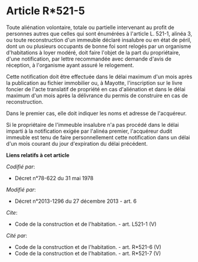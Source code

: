 # Article R*521-5

Toute aliénation volontaire, totale ou partielle intervenant au profit de personnes autres que celles qui sont énumérées à
l'article L. 521-1, alinéa 3, ou toute reconstruction d'un immeuble déclaré insalubre ou en état de péril, dont un ou
plusieurs occupants de bonne foi sont relogés par un organisme d'habitations à loyer modéré, doit faire l'objet de la part du
propriétaire, d'une notification, par lettre recommandée avec demande d'avis de réception, à l'organisme ayant assuré le
relogement. 

Cette notification doit être effectuée dans le délai maximum d'un mois après la publication au fichier immobilier ou, à
Mayotte, l'inscription sur le livre foncier de l'acte translatif de propriété en cas d'aliénation et dans le délai maximum
d'un mois après la délivrance du permis de construire en cas de reconstruction. 

Dans le premier cas, elle doit indiquer les noms et adresse de l'acquéreur. 

Si le propriétaire de l'immeuble insalubre n'a pas procédé dans le délai imparti à la notification exigée par l'alinéa
premier, l'acquéreur dudit immeuble est tenu de faire personnellement cette notification dans un délai d'un mois courant du
jour d'expiration du délai précédent.

**Liens relatifs à cet article**

_Codifié par_:

  - Décret n°78-622 du 31 mai 1978

_Modifié par_:

  - Décret n°2013-1296 du 27 décembre 2013 - art. 6

_Cite_:

  - Code de la construction et de l'habitation. - art. L521-1 (V)

_Cité par_:

  - Code de la construction et de l'habitation. - art. R*521-6 (V)
  - Code de la construction et de l'habitation. - art. R*521-7 (V)

